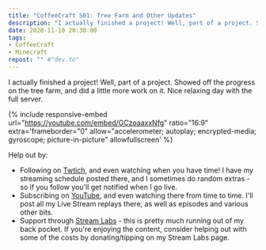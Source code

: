 ```yaml
---
title: "CoffeeCraft S01: Tree Farm and Other Updates"
description: "I actually finished a project! Well, part of a project. Showed off the progress on the tree farm, and did a little more work on it. Nice relaxing day with the full server."
date: 2020-11-10 20:30:00
tags:
- CoffeeCraft
- Minecraft
repost: "" #"dev.to"
---
```


I actually finished a project! Well, part of a project. Showed off the progress on the tree farm, and did a little more work on it. Nice relaxing day with the full server.

<!--more-->

{% include responsive-embed url="https://youtube.com/embed/GCzoaaxxNfg" ratio="16:9" extra='frameborder="0" allow="accelerometer; autoplay; encrypted-media; gyroscope; picture-in-picture" allowfullscreen' %}

Help out by:
 * Following on [Twtich](https://twitch.tv/AnonJr_Live), and even watching when you have time! I have my streaming schedule posted there, and I sometimes do random extras - so if you follow you'll get notified when I go live.
 * Subscribing on [YouTube](http://www.youtube.com/channel/UCXafqhKHbkSUIrq0LAuu0tw), and even watching there from time to time. I'll post all my Live Stream replays there, as well as episodes and various other bits.
 * Support through [Stream Labs](https://streamlabs.com/anonjr_live) - this is pretty much running out of my back pocket. If you're enjoying the content, consider helping out with some of the costs by donating/tipping on my Stream Labs page.